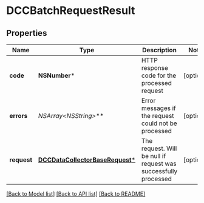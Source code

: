 # DCCBatchRequestResult

## Properties
Name | Type | Description | Notes
------------ | ------------- | ------------- | -------------
**code** | **NSNumber*** | HTTP response code for the processed request | [optional] 
**errors** | **NSArray&lt;NSString*&gt;*** | Error messages if the request could not be processed | [optional] 
**request** | [**DCCDataCollectorBaseRequest***](DCCDataCollectorBaseRequest.md) | The request. Will be null if request was successfully processed | [optional] 

[[Back to Model list]](../README.md#documentation-for-models) [[Back to API list]](../README.md#documentation-for-api-endpoints) [[Back to README]](../README.md)


